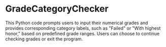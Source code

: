 # GradeCategoryChecker
This Python code prompts users to input their numerical grades and provides corresponding category labels, such as "Failed" or "With highest honor," based on predefined grade ranges. Users can choose to continue checking grades or exit the program.
